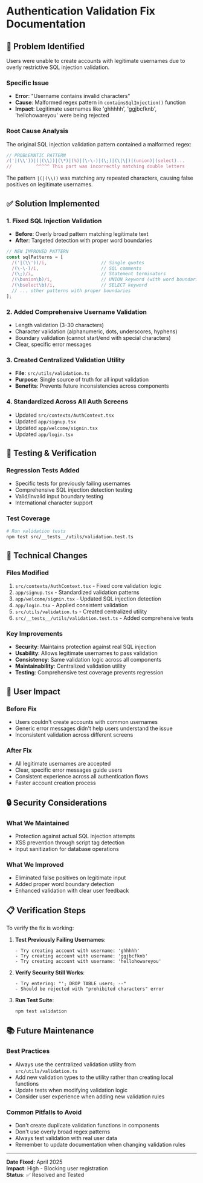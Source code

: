 # Authentication Validation Fix Documentation

## 🐛 Problem Identified

Users were unable to create accounts with legitimate usernames due to overly restrictive SQL injection validation.

### Specific Issue
- **Error**: "Username contains invalid characters" 
- **Cause**: Malformed regex pattern in `containsSqlInjection()` function
- **Impact**: Legitimate usernames like 'ghhhhh', 'ggjbcfknb', 'hellohowareyou' were being rejected

### Root Cause Analysis
The original SQL injection validation pattern contained a malformed regex:
```javascript
// PROBLEMATIC PATTERN
/('|(\\'))|(|(\\))|(\*)|(%)|(\-\-)|(\;)|(\|\|)|(union)|(select)...
//         ^^^^^ This part was incorrectly matching double letters
```

The pattern `|(|(\\))` was matching any repeated characters, causing false positives on legitimate usernames.

## ✅ Solution Implemented

### 1. Fixed SQL Injection Validation
- **Before**: Overly broad pattern matching legitimate text
- **After**: Targeted detection with proper word boundaries

```javascript
// NEW IMPROVED PATTERN
const sqlPatterns = [
  /('|(\\'))/i,                    // Single quotes
  /(\-\-)/i,                       // SQL comments
  /(\;)/i,                         // Statement terminators
  /(\bunion\b)/i,                  // UNION keyword (with word boundaries)
  /(\bselect\b)/i,                 // SELECT keyword
  // ... other patterns with proper boundaries
];
```

### 2. Added Comprehensive Username Validation
- Length validation (3-30 characters)
- Character validation (alphanumeric, dots, underscores, hyphens)
- Boundary validation (cannot start/end with special characters)
- Clear, specific error messages

### 3. Created Centralized Validation Utility
- **File**: `src/utils/validation.ts`
- **Purpose**: Single source of truth for all input validation
- **Benefits**: Prevents future inconsistencies across components

### 4. Standardized Across All Auth Screens
- Updated `src/contexts/AuthContext.tsx`
- Updated `app/signup.tsx`
- Updated `app/welcome/signin.tsx`
- Updated `app/login.tsx`

## 🧪 Testing & Verification

### Regression Tests Added
- Specific tests for previously failing usernames
- Comprehensive SQL injection detection testing
- Valid/invalid input boundary testing
- International character support

### Test Coverage
```bash
# Run validation tests
npm test src/__tests__/utils/validation.test.ts
```

## 🔧 Technical Changes

### Files Modified
1. `src/contexts/AuthContext.tsx` - Fixed core validation logic
2. `app/signup.tsx` - Standardized validation patterns
3. `app/welcome/signin.tsx` - Updated SQL injection detection
4. `app/login.tsx` - Applied consistent validation
5. `src/utils/validation.ts` - Created centralized utility
6. `src/__tests__/utils/validation.test.ts` - Added comprehensive tests

### Key Improvements
- **Security**: Maintains protection against real SQL injection
- **Usability**: Allows legitimate usernames to pass validation
- **Consistency**: Same validation logic across all components
- **Maintainability**: Centralized validation utility
- **Testing**: Comprehensive test coverage prevents regression

## 🚀 User Impact

### Before Fix
- Users couldn't create accounts with common usernames
- Generic error messages didn't help users understand the issue
- Inconsistent validation across different screens

### After Fix
- All legitimate usernames are accepted
- Clear, specific error messages guide users
- Consistent experience across all authentication flows
- Faster account creation process

## 🔒 Security Considerations

### What We Maintained
- Protection against actual SQL injection attempts
- XSS prevention through script tag detection
- Input sanitization for database operations

### What We Improved
- Eliminated false positives on legitimate input
- Added proper word boundary detection
- Enhanced validation with clear user feedback

## 📋 Verification Steps

To verify the fix is working:

1. **Test Previously Failing Usernames**:
   ```
   - Try creating account with username: 'ghhhhh'
   - Try creating account with username: 'ggjbcfknb'  
   - Try creating account with username: 'hellohowareyou'
   ```

2. **Verify Security Still Works**:
   ```
   - Try entering: "'; DROP TABLE users; --"
   - Should be rejected with "prohibited characters" error
   ```

3. **Run Test Suite**:
   ```bash
   npm test validation
   ```

## 📚 Future Maintenance

### Best Practices
- Always use the centralized validation utility from `src/utils/validation.ts`
- Add new validation types to the utility rather than creating local functions
- Update tests when modifying validation logic
- Consider user experience when adding new validation rules

### Common Pitfalls to Avoid
- Don't create duplicate validation functions in components
- Don't use overly broad regex patterns
- Always test validation with real user data
- Remember to update documentation when changing validation rules

---

**Date Fixed**: April 2025  
**Impact**: High - Blocking user registration  
**Status**: ✅ Resolved and Tested 